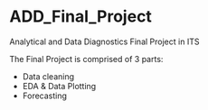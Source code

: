 # ADD_Final_Project
Analytical and Data Diagnostics Final Project in ITS

The Final Project is comprised of 3 parts:
- Data cleaning
- EDA & Data Plotting
- Forecasting
